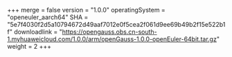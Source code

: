 +++
merge = false
version = "1.0.0"
operatingSystem = "openeuler_aarch64"
SHA = "5e7f4030f2d5a10794672d49aaf7012e0f5cea2f061d9ee69b49b2f15e522b1f"
downloadlink = "https://opengauss.obs.cn-south-1.myhuaweicloud.com/1.0.0/arm/openGauss-1.0.0-openEuler-64bit.tar.gz"
weight =  2
+++